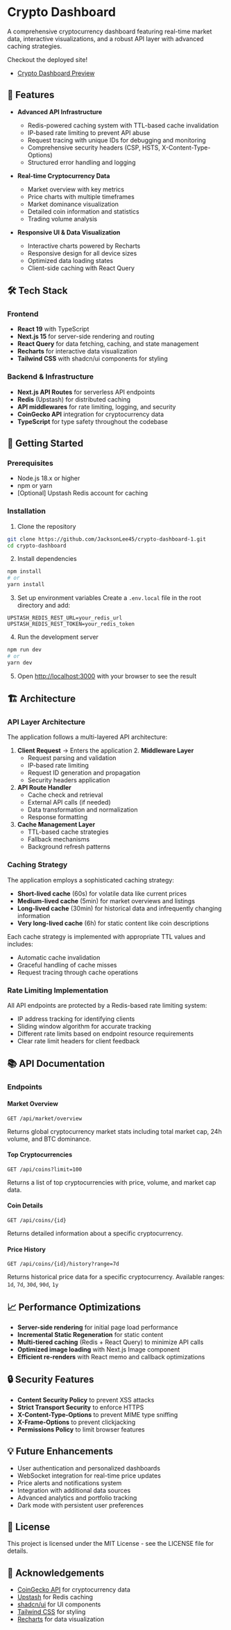 # Crypto Dashboard

A comprehensive cryptocurrency dashboard featuring real-time market data, interactive visualizations, and a robust API layer with advanced caching strategies.

Checkout the deployed site!
- [Crypto Dashboard Preview](https://crypto-dashboard-eta-woad.vercel.app/)

## 🌟 Features

- **Advanced API Infrastructure**
  - Redis-powered caching system with TTL-based cache invalidation
  - IP-based rate limiting to prevent API abuse
  - Request tracing with unique IDs for debugging and monitoring
  - Comprehensive security headers (CSP, HSTS, X-Content-Type-Options)
  - Structured error handling and logging

- **Real-time Cryptocurrency Data**
  - Market overview with key metrics
  - Price charts with multiple timeframes
  - Market dominance visualization
  - Detailed coin information and statistics
  - Trading volume analysis

- **Responsive UI & Data Visualization**
  - Interactive charts powered by Recharts
  - Responsive design for all device sizes
  - Optimized data loading states
  - Client-side caching with React Query

## 🛠️ Tech Stack

### Frontend
- **React 19** with TypeScript
- **Next.js 15** for server-side rendering and routing
- **React Query** for data fetching, caching, and state management
- **Recharts** for interactive data visualization
- **Tailwind CSS** with shadcn/ui components for styling

### Backend & Infrastructure
- **Next.js API Routes** for serverless API endpoints
- **Redis** (Upstash) for distributed caching
- **API middlewares** for rate limiting, logging, and security
- **CoinGecko API** integration for cryptocurrency data
- **TypeScript** for type safety throughout the codebase

## 🚀 Getting Started

### Prerequisites
- Node.js 18.x or higher
- npm or yarn
- [Optional] Upstash Redis account for caching

### Installation

1. Clone the repository
```bash
git clone https://github.com/JacksonLee45/crypto-dashboard-1.git
cd crypto-dashboard
```

2. Install dependencies
```bash
npm install
# or
yarn install
```

3. Set up environment variables
Create a `.env.local` file in the root directory and add:
```
UPSTASH_REDIS_REST_URL=your_redis_url
UPSTASH_REDIS_REST_TOKEN=your_redis_token
```

4. Run the development server
```bash
npm run dev
# or
yarn dev
```

5. Open [http://localhost:3000](http://localhost:3000) with your browser to see the result

## 🏗️ Architecture

### API Layer Architecture

The application follows a multi-layered API architecture:

1. **Client Request** → Enters the application 2. **Middleware Layer**
   - Request parsing and validation
   - IP-based rate limiting
   - Request ID generation and propagation
   - Security headers application
3. **API Route Handler**
   - Cache check and retrieval
   - External API calls (if needed)
   - Data transformation and normalization
   - Response formatting
4. **Cache Management Layer**
   - TTL-based cache strategies
   - Fallback mechanisms
   - Background refresh patterns

### Caching Strategy

The application employs a sophisticated caching strategy:

- **Short-lived cache** (60s) for volatile data like current prices
- **Medium-lived cache** (5min) for market overviews and listings
- **Long-lived cache** (30min) for historical data and infrequently changing information
- **Very long-lived cache** (6h) for static content like coin descriptions

Each cache strategy is implemented with appropriate TTL values and includes:
- Automatic cache invalidation
- Graceful handling of cache misses
- Request tracing through cache operations

### Rate Limiting Implementation

All API endpoints are protected by a Redis-based rate limiting system:
- IP address tracking for identifying clients
- Sliding window algorithm for accurate tracking
- Different rate limits based on endpoint resource requirements
- Clear rate limit headers for client feedback

## 📚 API Documentation

### Endpoints

#### Market Overview
```
GET /api/market/overview
```
Returns global cryptocurrency market stats including total market cap, 24h volume, and BTC dominance.

#### Top Cryptocurrencies
```
GET /api/coins?limit=100
```
Returns a list of top cryptocurrencies with price, volume, and market cap data.

#### Coin Details
```
GET /api/coins/{id}
```
Returns detailed information about a specific cryptocurrency.

#### Price History
```
GET /api/coins/{id}/history?range=7d
```
Returns historical price data for a specific cryptocurrency.
Available ranges: `1d`, `7d`, `30d`, `90d`, `1y`

## 📈 Performance Optimizations

- **Server-side rendering** for initial page load performance
- **Incremental Static Regeneration** for static content
- **Multi-tiered caching** (Redis + React Query) to minimize API calls
- **Optimized image loading** with Next.js Image component
- **Efficient re-renders** with React memo and callback optimizations

## 🔒 Security Features

- **Content Security Policy** to prevent XSS attacks
- **Strict Transport Security** to enforce HTTPS
- **X-Content-Type-Options** to prevent MIME type sniffing
- **X-Frame-Options** to prevent clickjacking
- **Permissions Policy** to limit browser features

## 💡 Future Enhancements

- User authentication and personalized dashboards
- WebSocket integration for real-time price updates
- Price alerts and notifications system
- Integration with additional data sources
- Advanced analytics and portfolio tracking
- Dark mode with persistent user preferences

## 📝 License

This project is licensed under the MIT License - see the LICENSE file for details.

## 🙏 Acknowledgements

- [CoinGecko API](https://www.coingecko.com/en/api) for cryptocurrency data
- [Upstash](https://upstash.com/) for Redis caching
- [shadcn/ui](https://ui.shadcn.com/) for UI components
- [Tailwind CSS](https://tailwindcss.com/) for styling
- [Recharts](https://recharts.org/en-US/) for data visualization
